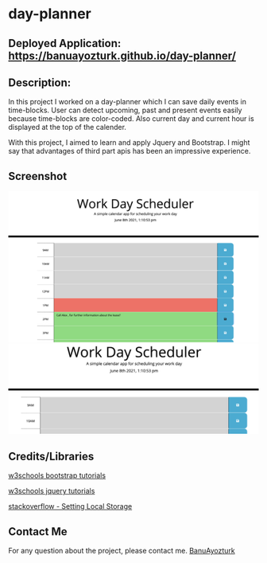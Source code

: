 # day-planner

## Deployed Application: https://banuayozturk.github.io/day-planner/
## Description: 

In this project I worked on a day-planner which I can save daily events in time-blocks. User can detect upcoming, past and present events easily because time-blocks are color-coded. Also current day and current hour is displayed at the top of the calender.

With this project, I aimed to learn and apply Jquery  and Bootstrap. I might say that advantages of third part apis has been an impressive experience.

## Screenshot

![screen-shot1.png](./images/screen-shot1.png)
![screen-shot2.png](./images/screen-shot2.png)

## Credits/Libraries
 [w3schools bootstrap tutorials](https://www.w3schools.com/bootstrap/)

 [w3schools jquery tutorials](https://www.w3schools.com/jquery/)
 
 [stackoverflow - Setting Local Storage](https://stackoverflow.com/questions/40791207/setting-and-getting-localstorage-with-jquery)
 

## Contact Me
For any question about the project, please contact me.
[BanuAyozturk](mailto:bnyksl@gmail.com)
